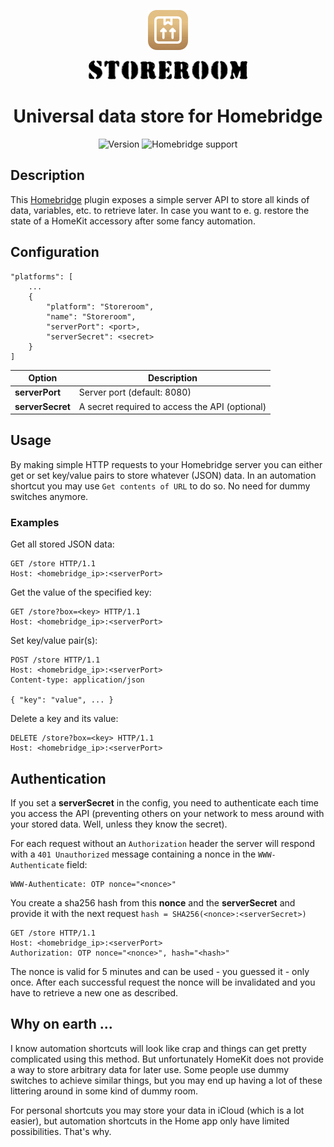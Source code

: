 <p align="center">
    <img src="./branding/app-icon.png">
</p>
<p align="center">
    <img src="./branding/storeroom.svg" style="height: 30px" alt="Storeroom">
</p>

<span align="center">

# Universal data store for Homebridge

![Version](https://img.shields.io/github/package-json/v/maxgrafik/homebridge-storeroom)
![Homebridge support](https://img.shields.io/badge/Homebridge-1.8.0_%7C_2.0.0--beta-blue)

</span>


## Description

This [Homebridge](https://homebridge.io) plugin exposes a simple server API to store all kinds of data, variables, etc. to retrieve later. In case you want to e. g. restore the state of a HomeKit accessory after some fancy automation.


## Configuration

```
"platforms": [
    ...
    {
        "platform": "Storeroom",
        "name": "Storeroom",
        "serverPort": <port>,
        "serverSecret": <secret>
    }
]
```

Option | Description
------ | -----------
**serverPort** | Server port (default: 8080)
**serverSecret** | A secret required to access the API (optional)


## Usage

By making simple HTTP requests to your Homebridge server you can either get or set key/value pairs to store whatever (JSON) data. In an automation shortcut you may use `Get contents of URL` to do so. No need for dummy switches anymore.

### Examples

Get all stored JSON data:
```
GET /store HTTP/1.1
Host: <homebridge_ip>:<serverPort>
```

Get the value of the specified key:

```
GET /store?box=<key> HTTP/1.1
Host: <homebridge_ip>:<serverPort>
```

Set key/value pair(s):

```
POST /store HTTP/1.1
Host: <homebridge_ip>:<serverPort>
Content-type: application/json

{ "key": "value", ... }
```

Delete a key and its value:

```
DELETE /store?box=<key> HTTP/1.1
Host: <homebridge_ip>:<serverPort>
```

## Authentication

If you set a **serverSecret** in the config, you need to authenticate each time you access the API (preventing others on your network to mess around with your stored data. Well, unless they know the secret).

For each request without an `Authorization` header the server will respond with a `401 Unauthorized` message containing a nonce in the `WWW-Authenticate` field:

```
WWW-Authenticate: OTP nonce="<nonce>"
```

You create a sha256 hash from this **nonce** and the **serverSecret** and provide it with the next request `hash = SHA256(<nonce>:<serverSecret>)`

```
GET /store HTTP/1.1
Host: <homebridge_ip>:<serverPort>
Authorization: OTP nonce="<nonce>", hash="<hash>"
```

The nonce is valid for 5 minutes and can be used - you guessed it - only once. After each successful request the nonce will be invalidated and you have to retrieve a new one as described.


## Why on earth ...

I know automation shortcuts will look like crap and things can get pretty complicated using this method. But unfortunately HomeKit does not provide a way to store arbitrary data for later use. Some people use dummy switches to achieve similar things, but you may end up having a lot of these littering around in some kind of dummy room.

For personal shortcuts you may store your data in iCloud (which is a lot easier), but automation shortcuts in the Home app only have limited possibilities. That's why.
